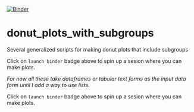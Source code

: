 [![Binder](https://mybinder.org/badge_logo.svg)](https://mybinder.org/v2/gh/fomightez/donut_plots_with_subgroups/master?filepath=index.ipynb)

# donut_plots_with_subgroups
Several generalized scripts for making donut plots that include subgroups

Click on `launch binder` badge above to spin up a sesion where you can make plots.

*For now all these take dataframes or tabular text forms as the input data form until I add a way to use lists.*

Click on `launch binder` badge above to spin up a sesion where you can make plots.

